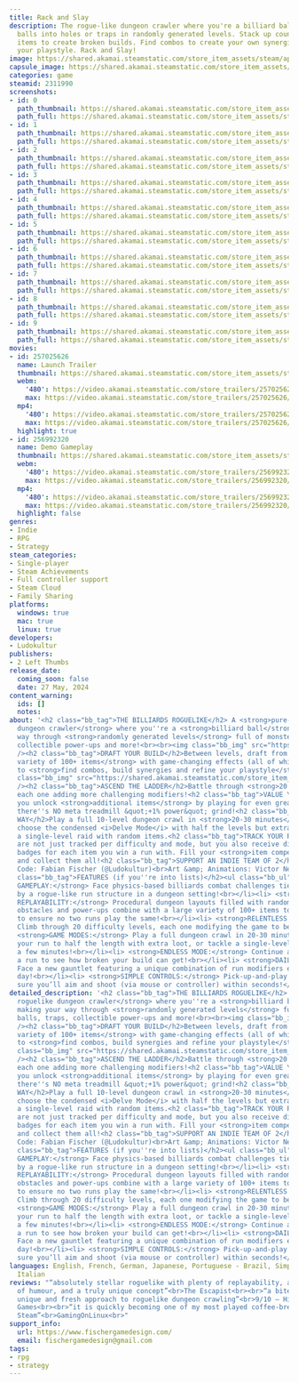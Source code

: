 ```yaml
---
title: Rack and Slay
description: The rogue-like dungeon crawler where you're a billiard ball! Push monster
  balls into holes or traps in randomly generated levels. Stack up countless game-changing
  items to create broken builds. Find combos to create your own synergies and customize
  your playstyle. Rack and Slay!
image: https://shared.akamai.steamstatic.com/store_item_assets/steam/apps/2311990/header.jpg?t=1732017901
capsule_image: https://shared.akamai.steamstatic.com/store_item_assets/steam/apps/2311990/capsule_231x87.jpg?t=1732017901
categories: game
steamid: 2311990
screenshots:
- id: 0
  path_thumbnail: https://shared.akamai.steamstatic.com/store_item_assets/steam/apps/2311990/ss_1c17b9a9532529e546a1e3c4c2fec7966b560c92.600x338.jpg?t=1732017901
  path_full: https://shared.akamai.steamstatic.com/store_item_assets/steam/apps/2311990/ss_1c17b9a9532529e546a1e3c4c2fec7966b560c92.1920x1080.jpg?t=1732017901
- id: 1
  path_thumbnail: https://shared.akamai.steamstatic.com/store_item_assets/steam/apps/2311990/ss_4f8ee6a896b660eb5ea42bf1abadd327dd55c946.600x338.jpg?t=1732017901
  path_full: https://shared.akamai.steamstatic.com/store_item_assets/steam/apps/2311990/ss_4f8ee6a896b660eb5ea42bf1abadd327dd55c946.1920x1080.jpg?t=1732017901
- id: 2
  path_thumbnail: https://shared.akamai.steamstatic.com/store_item_assets/steam/apps/2311990/ss_f389dcf6c25fc49a1c3f76b2a0be75f123bf33e8.600x338.jpg?t=1732017901
  path_full: https://shared.akamai.steamstatic.com/store_item_assets/steam/apps/2311990/ss_f389dcf6c25fc49a1c3f76b2a0be75f123bf33e8.1920x1080.jpg?t=1732017901
- id: 3
  path_thumbnail: https://shared.akamai.steamstatic.com/store_item_assets/steam/apps/2311990/ss_b0357a80a6822175efca1fb6b760454e69e1ec2c.600x338.jpg?t=1732017901
  path_full: https://shared.akamai.steamstatic.com/store_item_assets/steam/apps/2311990/ss_b0357a80a6822175efca1fb6b760454e69e1ec2c.1920x1080.jpg?t=1732017901
- id: 4
  path_thumbnail: https://shared.akamai.steamstatic.com/store_item_assets/steam/apps/2311990/ss_4ab11bd81c3f85e61ca91cb7422b9cbb9f84bf98.600x338.jpg?t=1732017901
  path_full: https://shared.akamai.steamstatic.com/store_item_assets/steam/apps/2311990/ss_4ab11bd81c3f85e61ca91cb7422b9cbb9f84bf98.1920x1080.jpg?t=1732017901
- id: 5
  path_thumbnail: https://shared.akamai.steamstatic.com/store_item_assets/steam/apps/2311990/ss_b6a4d25d64a57950ea938424d2508cde0604383f.600x338.jpg?t=1732017901
  path_full: https://shared.akamai.steamstatic.com/store_item_assets/steam/apps/2311990/ss_b6a4d25d64a57950ea938424d2508cde0604383f.1920x1080.jpg?t=1732017901
- id: 6
  path_thumbnail: https://shared.akamai.steamstatic.com/store_item_assets/steam/apps/2311990/ss_4e9dcaf652e15c26b29083dfb5b8525a67525776.600x338.jpg?t=1732017901
  path_full: https://shared.akamai.steamstatic.com/store_item_assets/steam/apps/2311990/ss_4e9dcaf652e15c26b29083dfb5b8525a67525776.1920x1080.jpg?t=1732017901
- id: 7
  path_thumbnail: https://shared.akamai.steamstatic.com/store_item_assets/steam/apps/2311990/ss_6a5efb564cfa91ae6f9853792fc35bd4cb74afa1.600x338.jpg?t=1732017901
  path_full: https://shared.akamai.steamstatic.com/store_item_assets/steam/apps/2311990/ss_6a5efb564cfa91ae6f9853792fc35bd4cb74afa1.1920x1080.jpg?t=1732017901
- id: 8
  path_thumbnail: https://shared.akamai.steamstatic.com/store_item_assets/steam/apps/2311990/ss_070a30b7b1311db0f7ad2f3b5afd67b9a0846e83.600x338.jpg?t=1732017901
  path_full: https://shared.akamai.steamstatic.com/store_item_assets/steam/apps/2311990/ss_070a30b7b1311db0f7ad2f3b5afd67b9a0846e83.1920x1080.jpg?t=1732017901
- id: 9
  path_thumbnail: https://shared.akamai.steamstatic.com/store_item_assets/steam/apps/2311990/ss_3d3af8c03af42dea102110e0d39821bfb16b6b34.600x338.jpg?t=1732017901
  path_full: https://shared.akamai.steamstatic.com/store_item_assets/steam/apps/2311990/ss_3d3af8c03af42dea102110e0d39821bfb16b6b34.1920x1080.jpg?t=1732017901
movies:
- id: 257025626
  name: Launch Trailer
  thumbnail: https://shared.akamai.steamstatic.com/store_item_assets/steam/apps/257025626/movie.293x165.jpg?t=1716581922
  webm:
    '480': https://video.akamai.steamstatic.com/store_trailers/257025626/movie480_vp9.webm?t=1716581922
    max: https://video.akamai.steamstatic.com/store_trailers/257025626/movie_max_vp9.webm?t=1716581922
  mp4:
    '480': https://video.akamai.steamstatic.com/store_trailers/257025626/movie480.mp4?t=1716581922
    max: https://video.akamai.steamstatic.com/store_trailers/257025626/movie_max.mp4?t=1716581922
  highlight: true
- id: 256992320
  name: Demo Gameplay
  thumbnail: https://shared.akamai.steamstatic.com/store_item_assets/steam/apps/256992320/movie.293x165.jpg?t=1711631495
  webm:
    '480': https://video.akamai.steamstatic.com/store_trailers/256992320/movie480_vp9.webm?t=1711631495
    max: https://video.akamai.steamstatic.com/store_trailers/256992320/movie_max_vp9.webm?t=1711631495
  mp4:
    '480': https://video.akamai.steamstatic.com/store_trailers/256992320/movie480.mp4?t=1711631495
    max: https://video.akamai.steamstatic.com/store_trailers/256992320/movie_max.mp4?t=1711631495
  highlight: false
genres:
- Indie
- RPG
- Strategy
steam_categories:
- Single-player
- Steam Achievements
- Full controller support
- Steam Cloud
- Family Sharing
platforms:
  windows: true
  mac: true
  linux: true
developers:
- Ludokultur
publishers:
- 2 Left Thumbs
release_date:
  coming_soon: false
  date: 27 May, 2024
content_warning:
  ids: []
  notes:
about: '<h2 class="bb_tag">THE BILLIARDS ROGUELIKE</h2> A <strong>pure-fun roguelike
  dungeon crawler</strong> where you''re a <strong>billiard ball</strong> making your
  way through <strong>randomly generated levels</strong> full of monster balls, traps,
  collectible power-ups and more!<br><br><img class="bb_img" src="https://shared.akamai.steamstatic.com/store_item_assets/steam/apps/2311990/extras/RaSNewArt.gif?t=1732017901"
  /><h2 class="bb_tag">DRAFT YOUR BUILD</h2>Between levels, draft from a <strong>wide
  variety of 100+ items</strong> with game-changing effects (all of which are stackable)
  to <strong>find combos, build synergies and refine your playstyle</strong>!<br><br><img
  class="bb_img" src="https://shared.akamai.steamstatic.com/store_item_assets/steam/apps/2311990/extras/RaS4.gif?t=1732017901"
  /><h2 class="bb_tag">ASCEND THE LADDER</h2>Battle through <strong>20 levels of difficulty</strong>,
  each one adding more challenging modifiers!<h2 class="bb_tag">VALUE YOUR TIME</h2>While
  you unlock <strong>additional items</strong> by playing for even greater variety,
  there''s NO meta treadmill &quot;+1% power&quot; grind!<h2 class="bb_tag">PLAY YOUR
  WAY</h2>Play a full 10-level dungeon crawl in <strong>20-30 minutes</strong>, or
  choose the condensed <i>Delve Mode</i> with half the levels but extra loot, or tackle
  a single-level raid with random items.<h2 class="bb_tag">TRACK YOUR PROGRESS</h2>Wins
  are not just tracked per difficulty and mode, but you also receive difficulty-specific
  badges for each item you win a run with. Fill your <strong>item compendium</strong>
  and collect them all!<h2 class="bb_tag">SUPPORT AN INDIE TEAM OF 2</h2>Design &amp;
  Code: Fabian Fischer (@Ludokultur)<br>Art &amp; Animations: Victor Negreiro (@estivador)<h2
  class="bb_tag">FEATURES (if you''re into lists)</h2><ul class="bb_ul"><li> <strong>UNIQUE
  GAMEPLAY:</strong> Face physics-based billiards combat challenges tied together
  by a rogue-like run structure in a dungeon setting!<br></li><li> <strong>LONG-TERM
  REPLAYABILITY:</strong> Procedural dungeon layouts filled with randomized monsters,
  obstacles and power-ups combine with a large variety of 100+ items to draft from
  to ensure no two runs play the same!<br></li><li> <strong>RELENTLESS CHALLENGE:</strong>
  Climb through 20 difficulty levels, each one modifying the game to become more challenging!<br></li><li>
  <strong>GAME MODES:</strong> Play a full dungeon crawl in 20-30 minutes, or condense
  your run to half the length with extra loot, or tackle a single-level raid for just
  a few minutes!<br></li><li> <strong>ENDLESS MODE:</strong> Continue after winning
  a run to see how broken your build can get!<br></li><li> <strong>DAILY RUNS:</strong>
  Face a new gauntlet featuring a unique combination of run modifiers every single
  day!<br></li><li> <strong>SIMPLE CONTROLS:</strong> Pick-up-and-play controls make
  sure you’ll aim and shoot (via mouse or controller) within seconds!</li></ul>'
detailed_description: '<h2 class="bb_tag">THE BILLIARDS ROGUELIKE</h2> A <strong>pure-fun
  roguelike dungeon crawler</strong> where you''re a <strong>billiard ball</strong>
  making your way through <strong>randomly generated levels</strong> full of monster
  balls, traps, collectible power-ups and more!<br><br><img class="bb_img" src="https://shared.akamai.steamstatic.com/store_item_assets/steam/apps/2311990/extras/RaSNewArt.gif?t=1732017901"
  /><h2 class="bb_tag">DRAFT YOUR BUILD</h2>Between levels, draft from a <strong>wide
  variety of 100+ items</strong> with game-changing effects (all of which are stackable)
  to <strong>find combos, build synergies and refine your playstyle</strong>!<br><br><img
  class="bb_img" src="https://shared.akamai.steamstatic.com/store_item_assets/steam/apps/2311990/extras/RaS4.gif?t=1732017901"
  /><h2 class="bb_tag">ASCEND THE LADDER</h2>Battle through <strong>20 levels of difficulty</strong>,
  each one adding more challenging modifiers!<h2 class="bb_tag">VALUE YOUR TIME</h2>While
  you unlock <strong>additional items</strong> by playing for even greater variety,
  there''s NO meta treadmill &quot;+1% power&quot; grind!<h2 class="bb_tag">PLAY YOUR
  WAY</h2>Play a full 10-level dungeon crawl in <strong>20-30 minutes</strong>, or
  choose the condensed <i>Delve Mode</i> with half the levels but extra loot, or tackle
  a single-level raid with random items.<h2 class="bb_tag">TRACK YOUR PROGRESS</h2>Wins
  are not just tracked per difficulty and mode, but you also receive difficulty-specific
  badges for each item you win a run with. Fill your <strong>item compendium</strong>
  and collect them all!<h2 class="bb_tag">SUPPORT AN INDIE TEAM OF 2</h2>Design &amp;
  Code: Fabian Fischer (@Ludokultur)<br>Art &amp; Animations: Victor Negreiro (@estivador)<h2
  class="bb_tag">FEATURES (if you''re into lists)</h2><ul class="bb_ul"><li> <strong>UNIQUE
  GAMEPLAY:</strong> Face physics-based billiards combat challenges tied together
  by a rogue-like run structure in a dungeon setting!<br></li><li> <strong>LONG-TERM
  REPLAYABILITY:</strong> Procedural dungeon layouts filled with randomized monsters,
  obstacles and power-ups combine with a large variety of 100+ items to draft from
  to ensure no two runs play the same!<br></li><li> <strong>RELENTLESS CHALLENGE:</strong>
  Climb through 20 difficulty levels, each one modifying the game to become more challenging!<br></li><li>
  <strong>GAME MODES:</strong> Play a full dungeon crawl in 20-30 minutes, or condense
  your run to half the length with extra loot, or tackle a single-level raid for just
  a few minutes!<br></li><li> <strong>ENDLESS MODE:</strong> Continue after winning
  a run to see how broken your build can get!<br></li><li> <strong>DAILY RUNS:</strong>
  Face a new gauntlet featuring a unique combination of run modifiers every single
  day!<br></li><li> <strong>SIMPLE CONTROLS:</strong> Pick-up-and-play controls make
  sure you’ll aim and shoot (via mouse or controller) within seconds!</li></ul>'
languages: English, French, German, Japanese, Portuguese - Brazil, Simplified Chinese,
  Italian
reviews: "“absolutely stellar roguelike with plenty of replayability, a great sense
  of humour, and a truly unique concept”<br>The Escapist<br><br>“a bite-sized, casual,
  unique and fresh approach to roguelike dungeon crawling”<br>9/10 – Higher Plain
  Games<br><br>“it is quickly becoming one of my most played coffee-break games on
  Steam”<br>GamingOnLinux<br>"
support_info:
  url: https://www.fischergamedesign.com/
  email: fischergamedesign@gmail.com
tags:
- rpg
- strategy
---
```

